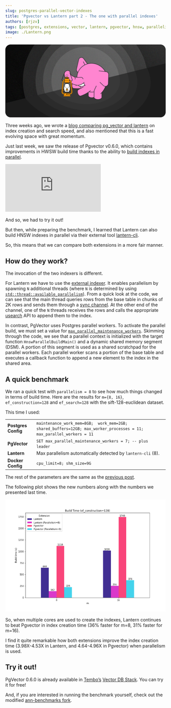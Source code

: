 ```yaml
---
slug: postgres-parallel-vector-indexes
title: 'Pgvector vs Lantern part 2 - The one with parallel indexes'
authors: [rjzv]
tags: [postgres, extensions, vector, lantern, pgvector, hnsw, parallelism]
image: ./Lantern.png
---
```


![An elephant holding a lantern](./Lantern.png)

Three weeks ago, we wrote a [blog comparing pg_vector and lantern](https://tembo.io/blog/postgres-vector-search-pgvector-and-lantern) on index creation and search speed, and also mentioned that this is a fast evolving space with great momentum.

Just last week, we saw the release of Pgvector v0.6.0, which contains improvements in HWSW build time thanks to the ability to [build indexes in parallel](https://github.com/pgvector/pgvector/issues/409).

<iframe
	border={0}
	frameborder={0}
	height={400}
	width={600}
	src='https://twitframe.com/show?url=https://twitter.com/jkatz05/status/1752060288814420168'
></iframe>

And so, we had to try it out!

But then, while preparing the benchmark, I learned that Lantern can also build HNSW indexes in parallel via their external tool [lantern-cli](https://github.com/lanterndata/lantern_extras).

So, this means that we can compare both extensions in a more fair manner. 

## How do they work?

The invocation of the two indexers is different.

For Lantern we have to use the [external indexer](https://lantern.dev/blog/hnsw-index-creation). It enables parallelism by spawning `N` additional threads (where `N` is determined by using [`std::thread::available_parallelism`](https://doc.rust-lang.org/std/thread/fn.available_parallelism.html)). From a quick look at the code, we can see that the main thread queries rows from the base table in chunks of 2K rows and sends them through a [sync channel](https://doc.rust-lang.org/std/sync/mpsc/fn.sync_channel.html). At the other end of the channel, one of the `N` threads receives the rows and calls the appropriate [usearch](https://github.com/unum-cloud/usearch) API to append them to the index.

In contrast, PgVector uses Postgres parallel workers. To activate the parallel build, we must set a value for [`max_parallel_maintenance_workers`](https://github.com/pgvector/pgvector?tab=readme-ov-file#index-build-time). Skimming through the code, we see that a parallel context is initialized with the target function `HnswParallelBuildMain()` and a dynamic shared memory segment (DSM). A portion of this segment is used as a shared scratchpad for the parallel workers. Each parallel worker scans a portion of the base table and executes a callback function to append a new element to the index in the shared area.

## A quick benchmark

We ran a quick test with `parallelism = 8` to see how much things changed in terms of build time. Here are the results for `m={8, 16}`, `ef_construction=128` and `ef_search=128` with the sift-128-euclidean dataset. 

This time I used:

|||
|-----------------|---------------------------------------------------------------------------------------------------------------------------------------------------------------------------------------------------------------------------------|
| **Postgres Config** | `maintenance_work_mem=8GB;  work_mem=2GB;  shared_buffers=12GB; max_worker_processes = 11; max_parallel_workers = 11` |
| **PgVector** | `SET max_parallel_maintenance_workers = 7; -- plus leader` |
| **Lantern** | Max parallelism automatically detected by `lantern-cli` (8). |
| **Docker Config**   | `cpu_limit=8; shm_size=9G`                                                                                                                                                                                                        |

The rest of the parameters are the same as the [previous post](https://tembo.io/blog/postgres-vector-search-pgvector-and-lantern).

The following plot shows the new numbers along with the numbers we presented last time.

![Baseline build time](./001-baseline-build-time.png)

So, when multiple cores are used to create the indexes, Lantern continues to beat Pgvector in index creation time (36% faster for m=8, 31% faster for m=16).

I find it quite remarkable how both extensions improve the index creation time (3.98X-4.53X in Lantern, and 4.64-4.96X in Pgvector) when parallelism is used.

## Try it out!

PgVector 0.6.0 is already available in [Tembo’s](https://tembo.io/) [Vector DB Stack](https://tembo.io/docs/tembo-stacks/vector-db). You can try it for free!

And, if you are interested in running the benchmark yourself, check out the modified [ann-benchmarks fork](https://github.com/binidxaba/ann-benchmarks). 


